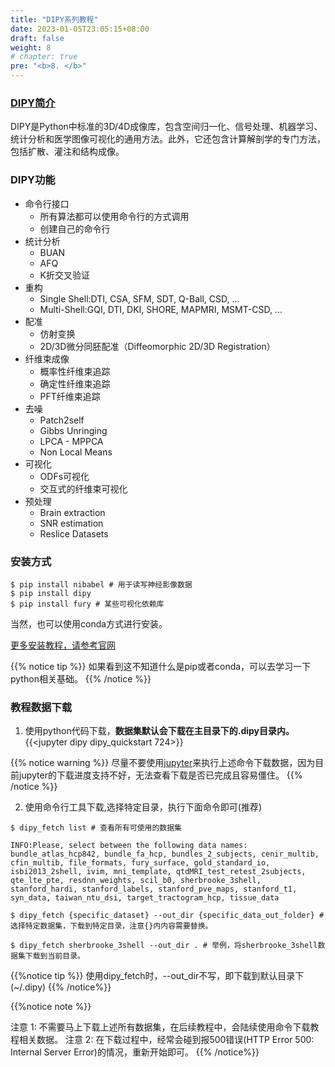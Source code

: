 ```yaml
---
title: "DIPY系列教程"
date: 2023-01-05T23:05:15+08:00
draft: false
weight: 8
# chapter: true
pre: "<b>8. </b>"
---
```


### [DIPY简介](https://dipy.org/)
DIPY是Python中标准的3D/4D成像库，包含空间归一化、信号处理、机器学习、统计分析和医学图像可视化的通用方法。此外，它还包含计算解剖学的专门方法，包括扩散、灌注和结构成像。

### DIPY功能
- 命令行接口
  - 所有算法都可以使用命令行的方式调用
  - 创建自己的命令行
- 统计分析
  - BUAN
  - AFQ
  - K折交叉验证
- 重构
  - Single Shell:DTI, CSA, SFM, SDT, Q-Ball, CSD, ...
  - Multi-Shell:GQI, DTI, DKI, SHORE, MAPMRI, MSMT-CSD, ...
- 配准
  - 仿射变换
  - 2D/3D微分同胚配准（Diffeomorphic 2D/3D Registration）
- 纤维束成像
  - 概率性纤维束追踪
  - 确定性纤维束追踪
  - PFT纤维束追踪
- 去噪
  - Patch2self
  - Gibbs Unringing
  - LPCA - MPPCA
  - Non Local Means
- 可视化
  - ODFs可视化
  - 交互式的纤维束可视化
- 预处理
  - Brain extraction
  - SNR estimation
  - Reslice Datasets

### 安装方式
```shell
$ pip install nibabel # 用于读写神经影像数据
$ pip install dipy
$ pip install fury # 某些可视化依赖库
```
当然，也可以使用conda方式进行安装。

[更多安装教程，请参考官网](https://dipy.org/documentation/1.5.0/installation/)

{{% notice tip %}}
如果看到这不知道什么是pip或者conda，可以去学习一下python相关基础。
{{% /notice %}}


### 教程数据下载
1. 使用python代码下载，**数据集默认会下载在主目录下的.dipy目录内。**
{{<jupyter dipy dipy_quickstart 724>}}

{{% notice warning %}}
尽量不要使用[jupyter](https://jupyter.org/)来执行上述命令下载数据，因为目前jupyter的下载进度支持不好，无法查看下载是否已完成且容易僵住。
{{% /notice %}}

2. 使用命令行工具下载,选择特定目录，执行下面命令即可(推荐)
  ```shell
  $ dipy_fetch list # 查看所有可使用的数据集

  INFO:Please, select between the following data names: bundle_atlas_hcp842, bundle_fa_hcp, bundles_2_subjects, cenir_multib, cfin_multib, file_formats, fury_surface, gold_standard_io, isbi2013_2shell, ivim, mni_template, qtdMRI_test_retest_2subjects, qte_lte_pte, resdnn_weights, scil_b0, sherbrooke_3shell, stanford_hardi, stanford_labels, stanford_pve_maps, stanford_t1, syn_data, taiwan_ntu_dsi, target_tractogram_hcp, tissue_data

  $ dipy_fetch {specific_dataset} --out_dir {specific_data_out_folder} # 选择特定数据集，下载到特定目录，注意{}内内容需要替换。

  $ dipy_fetch sherbrooke_3shell --out_dir . # 举例，将sherbrooke_3shell数据集下载到当前目录。

  ```

  {{%notice tip %}}
  使用dipy_fetch时，--out_dir不写，即下载到默认目录下(~/.dipy)
  {{% /notice%}}

  {{%notice note %}}
  
  注意 1: 不需要马上下载上述所有数据集，在后续教程中，会陆续使用命令下载教程相关数据。
  注意 2: 在下载过程中，经常会碰到报500错误(HTTP Error 500: Internal Server Error)的情况，重新开始即可。
  {{% /notice%}}

  <!-- 
  参考教程：
  http://www.diffusion-imaging.com/ -->